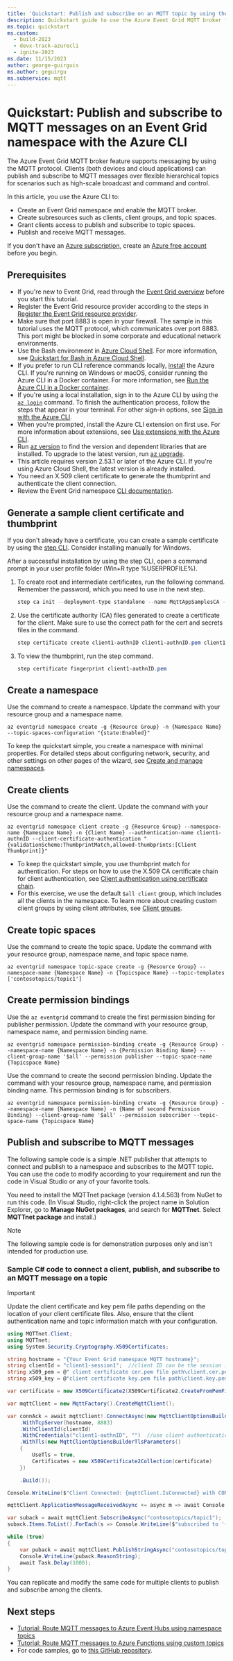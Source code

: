 ```yaml
---
title: 'Quickstart: Publish and subscribe on an MQTT topic by using the CLI'
description: Quickstart guide to use the Azure Event Grid MQTT broker feature and the Azure CLI to publish and subscribe to MQTT messages on a topic.
ms.topic: quickstart
ms.custom:
  - build-2023
  - devx-track-azurecli
  - ignite-2023
ms.date: 11/15/2023
author: george-guirguis
ms.author: geguirgu
ms.subservice: mqtt
---
```


# Quickstart: Publish and subscribe to MQTT messages on an Event Grid namespace with the Azure CLI

The Azure Event Grid MQTT broker feature supports messaging by using the MQTT protocol. Clients (both devices and cloud applications) can publish and subscribe to MQTT messages over flexible hierarchical topics for scenarios such as high-scale broadcast and command and control.

In this article, you use the Azure CLI to:

- Create an Event Grid namespace and enable the MQTT broker.
- Create subresources such as clients, client groups, and topic spaces.
- Grant clients access to publish and subscribe to topic spaces.
- Publish and receive MQTT messages.

If you don't have an [Azure subscription](/azure/guides/developer/azure-developer-guide#understanding-accounts-subscriptions-and-billing), create an [Azure free account](https://azure.microsoft.com/free/?ref=microsoft.com&utm_source=microsoft.com&utm_medium=docs&utm_campaign=visualstudio) before you begin.

## Prerequisites

- If you're new to Event Grid, read through the [Event Grid overview](../event-grid/overview.md) before you start this tutorial.
- Register the Event Grid resource provider according to the steps in [Register the Event Grid resource provider](../event-grid/custom-event-quickstart-portal.md#register-the-event-grid-resource-provider).
- Make sure that port 8883 is open in your firewall. The sample in this tutorial uses the MQTT protocol, which communicates over port 8883. This port might be blocked in some corporate and educational network environments.
- Use the Bash environment in [Azure Cloud Shell](../cloud-shell/overview.md). For more information, see [Quickstart for Bash in Azure Cloud Shell](../cloud-shell/quickstart.md).
- If you prefer to run CLI reference commands locally, [install](/cli/azure/install-azure-cli) the Azure CLI. If you're running on Windows or macOS, consider running the Azure CLI in a Docker container. For more information, see [Run the Azure CLI in a Docker container](/cli/azure/run-azure-cli-docker).
- If you're using a local installation, sign in to the Azure CLI by using the [`az login`](/cli/azure/reference-index#az-login) command. To finish the authentication process, follow the steps that appear in your terminal. For other sign-in options, see [Sign in with the Azure CLI](/cli/azure/authenticate-azure-cli).
- When you're prompted, install the Azure CLI extension on first use. For more information about extensions, see [Use extensions with the Azure CLI](/cli/azure/azure-cli-extensions-overview).
- Run [az version](/cli/azure/reference-index?#az-version) to find the version and dependent libraries that are installed. To upgrade to the latest version, run [az upgrade](/cli/azure/reference-index?#az-upgrade).
- This article requires version 2.53.1 or later of the Azure CLI. If you're using Azure Cloud Shell, the latest version is already installed.
- You need an X.509 client certificate to generate the thumbprint and authenticate the client connection.
- Review the Event Grid namespace [CLI documentation](/cli/azure/eventgrid/namespace).

## Generate a sample client certificate and thumbprint

If you don't already have a certificate, you can create a sample certificate by using the [step CLI](https://smallstep.com/docs/step-cli/installation/). Consider installing manually for Windows.

After a successful installation by using the step CLI, open a command prompt in your user profile folder (Win+R type %USERPROFILE%).

1. To create root and intermediate certificates, run the following command. Remember the password, which you need to use in the next step.

    ```powershell
    step ca init --deployment-type standalone --name MqttAppSamplesCA --dns localhost --address 127.0.0.1:443 --provisioner MqttAppSamplesCAProvisioner
    ```

1. Use the certificate authority (CA) files generated to create a certificate for the client. Make sure to use the correct path for the cert and secrets files in the command.

    ```powershell
    step certificate create client1-authnID client1-authnID.pem client1-authnID.key --ca .step/certs/intermediate_ca.crt --ca-key .step/secrets/intermediate_ca_key --no-password --insecure --not-after 2400h
    ```

1. To view the thumbprint, run the step command.
    
    ```powershell
    step certificate fingerprint client1-authnID.pem
    ```

## Create a namespace

Use the command to create a namespace. Update the command with your resource group and a namespace name.

```azurecli-interactive
az eventgrid namespace create -g {Resource Group} -n {Namespace Name} --topic-spaces-configuration "{state:Enabled}"
```

To keep the quickstart simple, you create a namespace with minimal properties. For detailed steps about configuring network, security, and other settings on other pages of the wizard, see [Create and manage namespaces](create-view-manage-namespaces.md).

## Create clients

Use the command to create the client. Update the command with your resource group and a namespace name.

```azurecli-interactive
az eventgrid namespace client create -g {Resource Group} --namespace-name {Namespace Name} -n {Client Name} --authentication-name client1-authnID --client-certificate-authentication "{validationScheme:ThumbprintMatch,allowed-thumbprints:[Client Thumbprint]}"
```
- To keep the quickstart simple, you use thumbprint match for authentication. For steps on how to use the X.509 CA certificate chain for client authentication, see [Client authentication using certificate chain](./mqtt-certificate-chain-client-authentication.md).
- For this exercise, we use the default `$all client` group, which includes all the clients in the namespace. To learn more about creating custom client groups by using client attributes, see [Client groups](mqtt-client-groups.md).

## Create topic spaces

Use the command to create the topic space. Update the command with your resource group, namespace name, and topic space name.

```azurecli-interactive
az eventgrid namespace topic-space create -g {Resource Group} --namespace-name {Namespace Name} -n {Topicspace Name} --topic-templates ['contosotopics/topic1']
```

## Create permission bindings

Use the `az eventgrid` command to create the first permission binding for publisher permission. Update the command with your resource group, namespace name, and permission binding name.

```azurecli-interactive
az eventgrid namespace permission-binding create -g {Resource Group} --namespace-name {Namespace Name} -n {Permission Binding Name} --client-group-name '$all' --permission publisher --topic-space-name {Topicspace Name}
```

Use the command to create the second permission binding. Update the command with your resource group, namespace name, and permission binding name. This permission binding is for subscribers.

```azurecli-interactive
az eventgrid namespace permission-binding create -g {Resource Group} --namespace-name {Namespace Name} -n {Name of second Permission Binding} --client-group-name '$all' --permission subscriber --topic-space-name {Topicspace Name}
```

## Publish and subscribe to MQTT messages

The following sample code is a simple .NET publisher that attempts to connect and publish to a namespace and subscribes to the MQTT topic. You can use the code to modify according to your requirement and run the code in Visual Studio or any of your favorite tools.

You need to install the MQTTnet package (version 4.1.4.563) from NuGet to run this code. (In Visual Studio, right-click the project name in Solution Explorer, go to **Manage NuGet packages**, and search for **MQTTnet**. Select **MQTTnet package** and install.)

> [!NOTE]
>The following sample code is for demonstration purposes only and isn't intended for production use.

### Sample C# code to connect a client, publish, and subscribe to an MQTT message on a topic

> [!IMPORTANT]
> Update the client certificate and key pem file paths depending on the location of your client certificate files. Also, ensure that the client authentication name and topic information match with your configuration.

```csharp
using MQTTnet.Client;
using MQTTnet;
using System.Security.Cryptography.X509Certificates;

string hostname = "{Your Event Grid namespace MQTT hostname}";
string clientId = "client1-session1";  //client ID can be the session identifier.  A client can have multiple sessions using username and clientId.
string x509_pem = @" client certificate cer.pem file path\client.cer.pem";  //Provide your client certificate .cer.pem file path
string x509_key = @"client certificate key.pem file path\client.key.pem";  //Provide your client certificate .key.pem file path

var certificate = new X509Certificate2(X509Certificate2.CreateFromPemFile(x509_pem, x509_key).Export(X509ContentType.Pkcs12));

var mqttClient = new MqttFactory().CreateMqttClient();

var connAck = await mqttClient!.ConnectAsync(new MqttClientOptionsBuilder()
    .WithTcpServer(hostname, 8883)
    .WithClientId(clientId)
    .WithCredentials("client1-authnID", "")  //use client authentication name in the username
    .WithTls(new MqttClientOptionsBuilderTlsParameters()
    {
        UseTls = true,
        Certificates = new X509Certificate2Collection(certificate)
    })

    .Build());

Console.WriteLine($"Client Connected: {mqttClient.IsConnected} with CONNACK: {connAck.ResultCode}");

mqttClient.ApplicationMessageReceivedAsync += async m => await Console.Out.WriteAsync($"Received message on topic: '{m.ApplicationMessage.Topic}' with content: '{m.ApplicationMessage.ConvertPayloadToString()}'\n\n");

var suback = await mqttClient.SubscribeAsync("contosotopics/topic1");
suback.Items.ToList().ForEach(s => Console.WriteLine($"subscribed to '{s.TopicFilter.Topic}' with '{s.ResultCode}'"));

while (true)
{
    var puback = await mqttClient.PublishStringAsync("contosotopics/topic1", "hello world!");
    Console.WriteLine(puback.ReasonString);
    await Task.Delay(1000);
}

```

You can replicate and modify the same code for multiple clients to publish and subscribe among the clients.

## Next steps

- [Tutorial: Route MQTT messages to Azure Event Hubs using namespace topics](mqtt-routing-to-event-hubs-portal-namespace-topics.md)
- [Tutorial: Route MQTT messages to Azure Functions using custom topics](mqtt-routing-to-azure-functions-portal.md)
- For code samples, go to [this GitHub repository](https://github.com/Azure-Samples/MqttApplicationSamples/tree/main).
